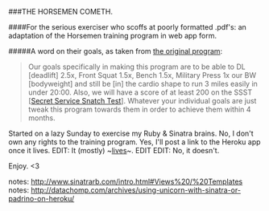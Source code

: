 ###THE HORSEMEN COMETH.

####For the serious exerciser who scoffs at poorly formatted .pdf's: an adaptation of the Horsemen training program in web app form. 

#####A word on their goals, as taken from [the original program](http://www.scribd.com/doc/61326015/Horsemen-Program):

> Our goals specifically in making this program are to be able to DL [deadlift] 2.5x, Front Squat 1.5x, Bench 1.5x, Military Press 1x our BW [bodyweight] and still be [in] the cardio shape to run 3 miles easily in under 20:00. Also, we will have a score of at least 200 on the SSST [[Secret Service Snatch Test](http://worldsstrongestlibrarian.com/2276/kettlebell-challenge-the-secret-service-snatch-test/)]. Whatever your individual goals are just tweak this program towards them in order to achieve them within 4 months.

Started on a lazy Sunday to exercise my Ruby &amp; Sinatra brains. No, I don't own any rights to the training program. Yes, I'll post a link to the Heroku app once it lives. EDIT: It (mostly) ~[lives](http://horsemen.herokuapp.com)~. EDIT EDIT: No, it doesn't.

Enjoy. <3

notes: http://www.sinatrarb.com/intro.html#Views%20/%20Templates
notes: http://datachomp.com/archives/using-unicorn-with-sinatra-or-padrino-on-heroku/
